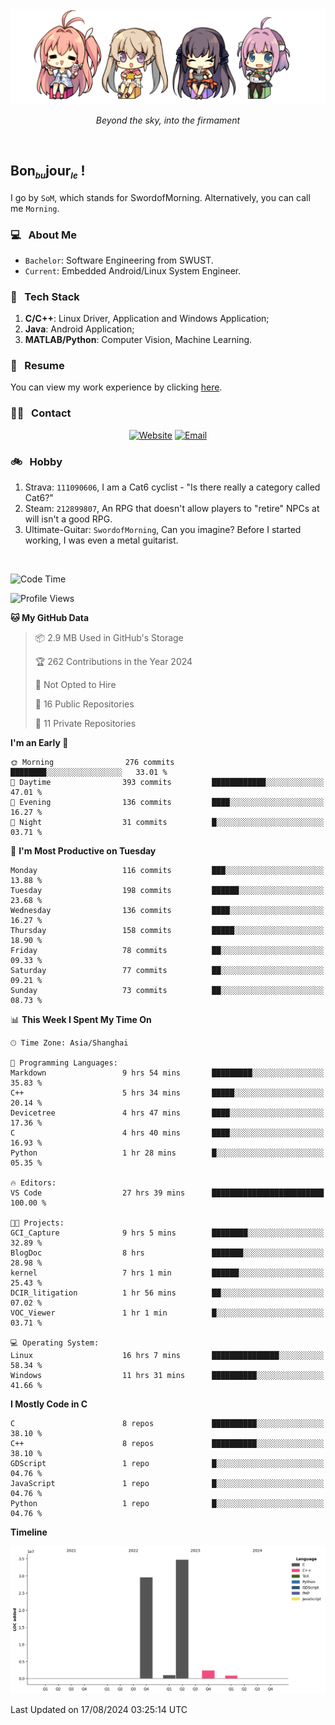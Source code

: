 <img src="./pic/Aokana.png">
<p align="center"><em>Beyond the sky, into the firmament</em></p>

<br/>

## Bon<sub><em><font size=2>bu</font></em></sub>jour<sub><em><font size=2>le</font></em></sub> !

I go by `SoM`, which stands for SwordofMorning. Alternatively, you can call me `Morning`.

### 💻 &nbsp; About Me

- `Bachelor`: Software Engineering from SWUST.
- `Current`: Embedded Android/Linux System Engineer.

### 🔧 &nbsp; Tech Stack

1. **C/C++**: Linux Driver, Application and Windows Application;
2. **Java**: Android Application;
3. **MATLAB/Python**: Computer Vision, Machine Learning.

### 📝 &nbsp; Resume

You can view my work experience by clicking <a href="https://swordofmorning.com/index.php/contact/">here</a>.

### 🤝🏻 &nbsp; Contact

<p align="center">
<a href="https://swordofmorning.com/"><img alt="Website" src="https://img.shields.io/badge/Website-swordofmorning.com-blue?style=flat-square&logo=google-chrome"></a>
<a href="mailto:master@xiaojintao.email
"><img alt="Email" src="https://img.shields.io/badge/Email-master@xiaojintao.email-blue?style=flat-square&logo=gmail"></a>
</p>

### 🚲 &nbsp; Hobby

1. Strava: `111090606`, I am a Cat6 cyclist - "Is there really a category called Cat6?"
2. Steam: `212899807`, An RPG that doesn't allow players to "retire" NPCs at will isn't a good RPG.
3. Ultimate-Guitar: `SwordofMorning`, Can you imagine? Before I started working, I was even a metal guitarist.

<br/>

<!--START_SECTION:waka-->
![Code Time](http://img.shields.io/badge/Code%20Time-45%20hrs%2055%20mins-blue)

![Profile Views](http://img.shields.io/badge/Profile%20Views-0-blue)

**🐱 My GitHub Data** 

> 📦 2.9 MB Used in GitHub's Storage 
 > 
> 🏆 262 Contributions in the Year 2024
 > 
> 🚫 Not Opted to Hire
 > 
> 📜 16 Public Repositories 
 > 
> 🔑 11 Private Repositories 
 > 
**I'm an Early 🐤** 

```text
🌞 Morning                276 commits         ████████░░░░░░░░░░░░░░░░░   33.01 % 
🌆 Daytime                393 commits         ████████████░░░░░░░░░░░░░   47.01 % 
🌃 Evening                136 commits         ████░░░░░░░░░░░░░░░░░░░░░   16.27 % 
🌙 Night                  31 commits          █░░░░░░░░░░░░░░░░░░░░░░░░   03.71 % 
```
📅 **I'm Most Productive on Tuesday** 

```text
Monday                   116 commits         ███░░░░░░░░░░░░░░░░░░░░░░   13.88 % 
Tuesday                  198 commits         ██████░░░░░░░░░░░░░░░░░░░   23.68 % 
Wednesday                136 commits         ████░░░░░░░░░░░░░░░░░░░░░   16.27 % 
Thursday                 158 commits         █████░░░░░░░░░░░░░░░░░░░░   18.90 % 
Friday                   78 commits          ██░░░░░░░░░░░░░░░░░░░░░░░   09.33 % 
Saturday                 77 commits          ██░░░░░░░░░░░░░░░░░░░░░░░   09.21 % 
Sunday                   73 commits          ██░░░░░░░░░░░░░░░░░░░░░░░   08.73 % 
```


📊 **This Week I Spent My Time On** 

```text
🕑︎ Time Zone: Asia/Shanghai

💬 Programming Languages: 
Markdown                 9 hrs 54 mins       █████████░░░░░░░░░░░░░░░░   35.83 % 
C++                      5 hrs 34 mins       █████░░░░░░░░░░░░░░░░░░░░   20.14 % 
Devicetree               4 hrs 47 mins       ████░░░░░░░░░░░░░░░░░░░░░   17.36 % 
C                        4 hrs 40 mins       ████░░░░░░░░░░░░░░░░░░░░░   16.93 % 
Python                   1 hr 28 mins        █░░░░░░░░░░░░░░░░░░░░░░░░   05.35 % 

🔥 Editors: 
VS Code                  27 hrs 39 mins      █████████████████████████   100.00 % 

🐱‍💻 Projects: 
GCI_Capture              9 hrs 5 mins        ████████░░░░░░░░░░░░░░░░░   32.89 % 
BlogDoc                  8 hrs               ███████░░░░░░░░░░░░░░░░░░   28.98 % 
kernel                   7 hrs 1 min         ██████░░░░░░░░░░░░░░░░░░░   25.43 % 
DCIR_litigation          1 hr 56 mins        ██░░░░░░░░░░░░░░░░░░░░░░░   07.02 % 
VOC_Viewer               1 hr 1 min          █░░░░░░░░░░░░░░░░░░░░░░░░   03.71 % 

💻 Operating System: 
Linux                    16 hrs 7 mins       ███████████████░░░░░░░░░░   58.34 % 
Windows                  11 hrs 31 mins      ██████████░░░░░░░░░░░░░░░   41.66 % 
```

**I Mostly Code in C** 

```text
C                        8 repos             ██████████░░░░░░░░░░░░░░░   38.10 % 
C++                      8 repos             ██████████░░░░░░░░░░░░░░░   38.10 % 
GDScript                 1 repo              █░░░░░░░░░░░░░░░░░░░░░░░░   04.76 % 
JavaScript               1 repo              █░░░░░░░░░░░░░░░░░░░░░░░░   04.76 % 
Python                   1 repo              █░░░░░░░░░░░░░░░░░░░░░░░░   04.76 % 
```



**Timeline**

![Lines of Code chart](https://raw.githubusercontent.com/SwordofMorning/SwordofMorning/main/assets/bar_graph.png)


 Last Updated on 17/08/2024 03:25:14 UTC
<!--END_SECTION:waka-->
